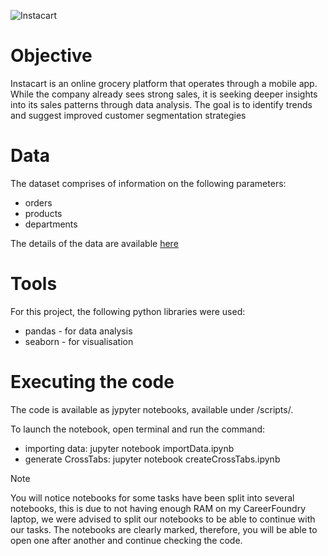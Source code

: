![Instacart](https://user-images.githubusercontent.com/102547117/160653282-3e74b9e2-44ab-476c-9a67-50ced669bc4b.png)

# Objective 

Instacart is an online grocery platform that operates through a mobile app. While the company already sees strong sales, it is seeking deeper insights into its sales patterns through data analysis. The goal is to identify trends and suggest improved customer segmentation strategies

# Data

The dataset comprises of information on the following parameters: 

- orders
- products
- departments

The details of the data are available [here](https://www.kaggle.com/datasets/psparks/instacart-market-basket-analysis)

# Tools

For this project, the following python libraries were used: 

- pandas - for data analysis
- seaborn - for visualisation

# Executing the code

The code is available as jypyter notebooks, available under /scripts/. 

To launch the notebook, open terminal and run the command: 

- importing data: jupyter notebook importData.ipynb
- generate CrossTabs: jupyter notebook createCrossTabs.ipynb
  
> [!NOTE]
> You will notice notebooks for some tasks have been split into several notebooks, this is due to not having enough RAM on my CareerFoundry laptop, we were advised to split our notebooks to be able to continue with our tasks. The notebooks are clearly marked, therefore, you will be able to open one after another and continue checking the code. 
